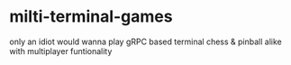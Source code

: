 # milti-terminal-games

only an idiot would wanna play gRPC based terminal chess & pinball alike with multiplayer funtionality